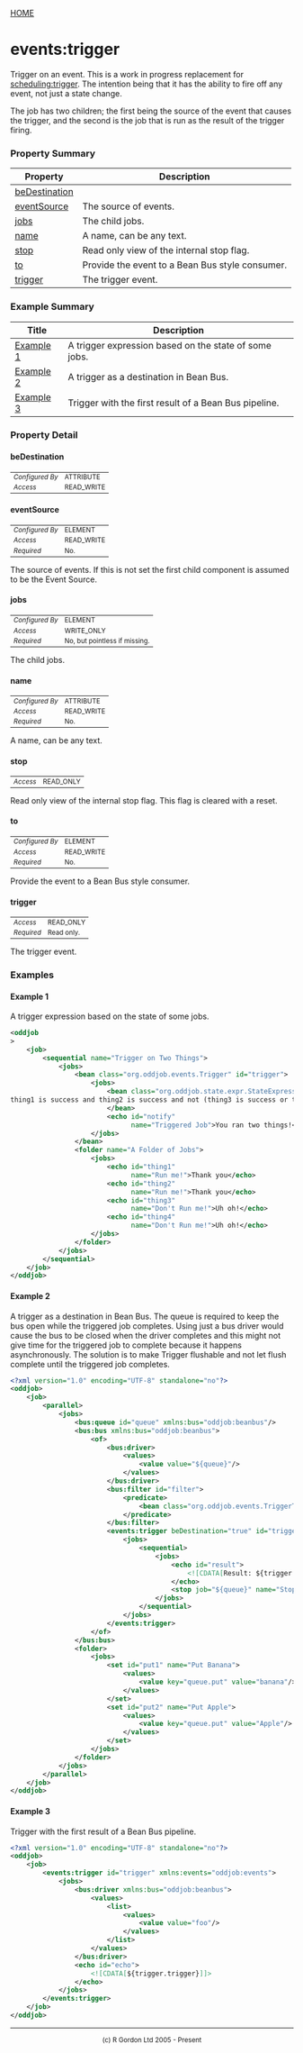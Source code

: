 [HOME](../../../README.md)
# events:trigger

Trigger on an event. This is a work in progress replacement
for [scheduling:trigger](../../../org/oddjob/scheduling/Trigger.md). The intention being that it has the ability
to fire off any event, not just a state change.


The job has two children; the first being the source of the event that causes
the trigger, and the second is the job that is run as the result of the trigger
firing.



### Property Summary

| Property | Description |
| -------- | ----------- |
| [beDestination](#propertybeDestination) |  | 
| [eventSource](#propertyeventSource) | The source of events. | 
| [jobs](#propertyjobs) | The child jobs. | 
| [name](#propertyname) | A name, can be any text. | 
| [stop](#propertystop) | Read only view of the internal stop flag. | 
| [to](#propertyto) | Provide the event to a Bean Bus style consumer. | 
| [trigger](#propertytrigger) | The trigger event. | 


### Example Summary

| Title | Description |
| ----- | ----------- |
| [Example 1](#example1) | A trigger expression based on the state of some jobs. |
| [Example 2](#example2) | A trigger as a destination in Bean Bus. |
| [Example 3](#example3) | Trigger with the first result of a Bean Bus pipeline. |


### Property Detail
#### beDestination <a name="propertybeDestination"></a>

<table style='font-size:smaller'>
      <tr><td><i>Configured By</i></td><td>ATTRIBUTE</td></tr>
      <tr><td><i>Access</i></td><td>READ_WRITE</td></tr>
</table>



#### eventSource <a name="propertyeventSource"></a>

<table style='font-size:smaller'>
      <tr><td><i>Configured By</i></td><td>ELEMENT</td></tr>
      <tr><td><i>Access</i></td><td>READ_WRITE</td></tr>
      <tr><td><i>Required</i></td><td>No.</td></tr>
</table>

The source of events. If this is not set the first child component is assumed
to be the Event Source.

#### jobs <a name="propertyjobs"></a>

<table style='font-size:smaller'>
      <tr><td><i>Configured By</i></td><td>ELEMENT</td></tr>
      <tr><td><i>Access</i></td><td>WRITE_ONLY</td></tr>
      <tr><td><i>Required</i></td><td>No, but pointless if missing.</td></tr>
</table>

The child jobs.

#### name <a name="propertyname"></a>

<table style='font-size:smaller'>
      <tr><td><i>Configured By</i></td><td>ATTRIBUTE</td></tr>
      <tr><td><i>Access</i></td><td>READ_WRITE</td></tr>
      <tr><td><i>Required</i></td><td>No.</td></tr>
</table>

A name, can be any text.

#### stop <a name="propertystop"></a>

<table style='font-size:smaller'>
      <tr><td><i>Access</i></td><td>READ_ONLY</td></tr>
</table>

Read only view of the internal stop flag.
This flag is cleared with a reset.

#### to <a name="propertyto"></a>

<table style='font-size:smaller'>
      <tr><td><i>Configured By</i></td><td>ELEMENT</td></tr>
      <tr><td><i>Access</i></td><td>READ_WRITE</td></tr>
      <tr><td><i>Required</i></td><td>No.</td></tr>
</table>

Provide the event to a Bean Bus style consumer.

#### trigger <a name="propertytrigger"></a>

<table style='font-size:smaller'>
      <tr><td><i>Access</i></td><td>READ_ONLY</td></tr>
      <tr><td><i>Required</i></td><td>Read only.</td></tr>
</table>

The trigger event.


### Examples
#### Example 1 <a name="example1"></a>

A trigger expression based on the state of some jobs.

```xml
<oddjob
>
    <job>
        <sequential name="Trigger on Two Things">
            <jobs>
                <bean class="org.oddjob.events.Trigger" id="trigger">
                    <jobs>
                        <bean class="org.oddjob.state.expr.StateExpressionType">
thing1 is success and thing2 is success and not (thing3 is success or thing4 is success)
                        </bean>
                        <echo id="notify"
                              name="Triggered Job">You ran two things!</echo>
                    </jobs>
                </bean>
                <folder name="A Folder of Jobs">
                    <jobs>
                        <echo id="thing1"
                              name="Run me!">Thank you</echo>
                        <echo id="thing2"
                              name="Run me!">Thank you</echo>
                        <echo id="thing3"
                              name="Don't Run me!">Uh oh!</echo>
                        <echo id="thing4"
                              name="Don't Run me!">Uh oh!</echo>
                    </jobs>
                </folder>
            </jobs>
        </sequential>
    </job>
</oddjob>
```


#### Example 2 <a name="example2"></a>

A trigger as a destination in Bean Bus. The queue is required to keep the bus open while the triggered
job completes. Using just a bus driver would cause the bus to be closed when the driver completes and this
might not give time for the triggered job to complete because it happens asynchronously. The solution is to
make Trigger flushable and not let flush complete until the triggered job completes.

```xml
<?xml version="1.0" encoding="UTF-8" standalone="no"?>
<oddjob>
    <job>
        <parallel>
            <jobs>
                <bus:queue id="queue" xmlns:bus="oddjob:beanbus"/>
                <bus:bus xmlns:bus="oddjob:beanbus">
                    <of>
                        <bus:driver>
                            <values>
                                <value value="${queue}"/>
                            </values>
                        </bus:driver>
                        <bus:filter id="filter">
                            <predicate>
                                <bean class="org.oddjob.events.TriggerTest$OnlyApple"/>
                            </predicate>
                        </bus:filter>
                        <events:trigger beDestination="true" id="trigger" xmlns:events="oddjob:events">
                            <jobs>
                                <sequential>
                                    <jobs>
                                        <echo id="result">
                                            <![CDATA[Result: ${trigger.trigger}]]>
                                        </echo>
                                        <stop job="${queue}" name="Stop Queue"/>
                                    </jobs>
                                </sequential>
                            </jobs>
                        </events:trigger>
                    </of>
                </bus:bus>
                <folder>
                    <jobs>
                        <set id="put1" name="Put Banana">
                            <values>
                                <value key="queue.put" value="banana"/>
                            </values>
                        </set>
                        <set id="put2" name="Put Apple">
                            <values>
                                <value key="queue.put" value="Apple"/>
                            </values>
                        </set>
                    </jobs>
                </folder>
            </jobs>
        </parallel>
    </job>
</oddjob>
```


#### Example 3 <a name="example3"></a>

Trigger with the first result of a Bean Bus pipeline.

```xml
<?xml version="1.0" encoding="UTF-8" standalone="no"?>
<oddjob>
    <job>
        <events:trigger id="trigger" xmlns:events="oddjob:events">
            <jobs>
                <bus:driver xmlns:bus="oddjob:beanbus">
                    <values>
                        <list>
                            <values>
                                <value value="foo"/>
                            </values>
                        </list>
                    </values>
                </bus:driver>
                <echo id="echo">
                    <![CDATA[${trigger.trigger}]]>
                </echo>
            </jobs>
        </events:trigger>
    </job>
</oddjob>
```



-----------------------

<div style='font-size: smaller; text-align: center;'>(c) R Gordon Ltd 2005 - Present</div>
